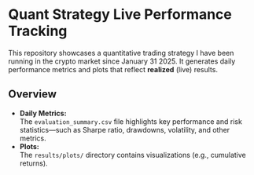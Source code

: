 # Quant Strategy Live Performance Tracking

This repository showcases a quantitative trading strategy I have been running in the crypto market since January 31 2025.
It generates daily performance metrics and plots that reflect **realized** (live) results.

## Overview

- **Daily Metrics:**  
  The `evaluation_summary.csv` file highlights key performance and risk statistics—such as Sharpe ratio, drawdowns, volatility, and other metrics.
- **Plots:**  
  The `results/plots/` directory contains visualizations (e.g., cumulative returns).
